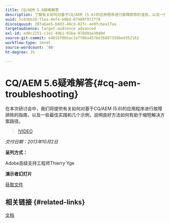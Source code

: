 ```yaml
---
title: CQ/AEM 5.6疑难解答
description: 了解有关如何对基于CQ/AEM (5.6)的应用程序进行故障排除的准则，以及一些最佳实践和几个示例，以了解好的方法如何有助于缩短解决方案路径。
uuid: 5c036b16-f1ea-4ef4-b0bd-07489f972770
discoiquuid: 207a6ae5-b8d3-40cd-82fc-ee9fcbea17aa
targetaudience: target-audience advanced
exl-id: ed8c2251-c1e1-49b1-91ba-978d9aa3040d
source-git-commit: e401bf0b5ac1e7f06a4576e36887358bed352162
workflow-type: tm+mt
source-wordcount: '98'
ht-degree: 3%

---
```


# CQ/AEM 5.6疑难解答{#cq-aem-troubleshooting}

在本次研讨会中，我们将提供有关如何对基于CQ/AEM (5.6)的应用程序进行故障排除的指南，以及一些最佳实践和几个示例，说明良好方法如何有助于缩短解决方案路径。

>[!VIDEO](https://video.tv.adobe.com/v/19571/?quality=9)

*交付日期：2013年10月2日*

**呈列方式：**

Adobe高级支持工程师Thierry Yge

**演示者幻灯片**

[获取文件](assets/gems-cq-troubleshoot-ppt-2.pdf)

## 相关链接 {#related-links}

[文档](https://docs.adobe.com/docs/en/cq/current/howto/troubleshoot.html)
